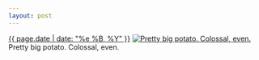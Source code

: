 ```yaml
---
layout: post
---
```


<p>
  <time><a href="/300">{{ page.date | date: "%e %B, %Y" }}</a></time>
  <a href="/300"><img src="{{ site.assets_url }}/300-640.jpg" srcset="{{ site.assets_url }}/300-1280.jpg 1280w, {{ site.assets_url }}/300-960.jpg 960w, {{ site.assets_url }}/300-640.jpg 640w, {{ site.assets_url }}/300-320.jpg 320w" sizes="(min-width: 700px) 50vw, calc(100vw - 2rem)" alt="Pretty big potato. Colossal, even." /></a>
  <span>Pretty big potato. Colossal, even.</span>
</p>
